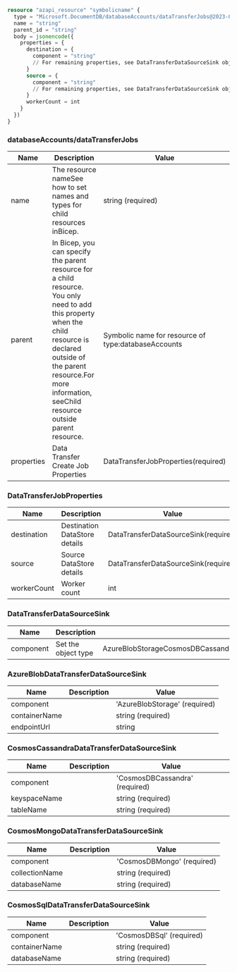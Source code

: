 ```terraform
resource "azapi_resource" "symbolicname" {
  type = "Microsoft.DocumentDB/databaseAccounts/dataTransferJobs@2023-03-01-preview"
  name = "string"
  parent_id = "string"
  body = jsonencode({
    properties = {
      destination = {
        component = "string"
        // For remaining properties, see DataTransferDataSourceSink objects
      }
      source = {
        component = "string"
        // For remaining properties, see DataTransferDataSourceSink objects
      }
      workerCount = int
    }
  })
}

```

### databaseAccounts/dataTransferJobs

| Name | Description | Value |
|-|-|-|
| name | The resource nameSee how to set names and types for child resources inBicep. | string (required) |
| parent | In Bicep, you can specify the parent resource for a child resource. You only need to add this property when the child resource is declared outside of the parent resource.For more information, seeChild resource outside parent resource. | Symbolic name for resource of type:databaseAccounts |
| properties | Data Transfer Create Job Properties | DataTransferJobProperties(required) |


### DataTransferJobProperties

| Name | Description | Value |
|-|-|-|
| destination | Destination DataStore details | DataTransferDataSourceSink(required) |
| source | Source DataStore details | DataTransferDataSourceSink(required) |
| workerCount | Worker count | int |


### DataTransferDataSourceSink

| Name | Description | Value |
|-|-|-|
| component | Set the object type | AzureBlobStorageCosmosDBCassandraCosmosDBMongoCosmosDBSql(required) |


### AzureBlobDataTransferDataSourceSink

| Name | Description | Value |
|-|-|-|
| component |  | 'AzureBlobStorage' (required) |
| containerName |  | string (required) |
| endpointUrl |  | string |


### CosmosCassandraDataTransferDataSourceSink

| Name | Description | Value |
|-|-|-|
| component |  | 'CosmosDBCassandra' (required) |
| keyspaceName |  | string (required) |
| tableName |  | string (required) |


### CosmosMongoDataTransferDataSourceSink

| Name | Description | Value |
|-|-|-|
| component |  | 'CosmosDBMongo' (required) |
| collectionName |  | string (required) |
| databaseName |  | string (required) |


### CosmosSqlDataTransferDataSourceSink

| Name | Description | Value |
|-|-|-|
| component |  | 'CosmosDBSql' (required) |
| containerName |  | string (required) |
| databaseName |  | string (required) |


